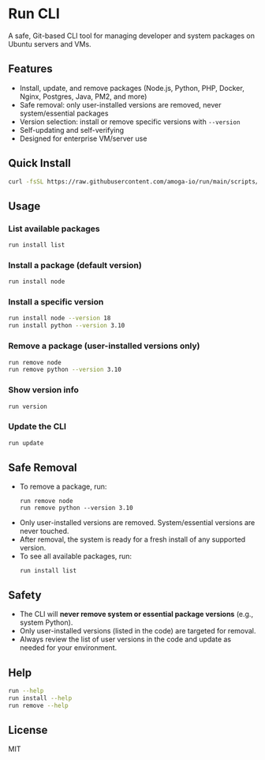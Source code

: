 # Run CLI

A safe, Git-based CLI tool for managing developer and system packages on Ubuntu servers and VMs.

## Features

- Install, update, and remove packages (Node.js, Python, PHP, Docker, Nginx, Postgres, Java, PM2, and more)
- Safe removal: only user-installed versions are removed, never system/essential packages
- Version selection: install or remove specific versions with `--version`
- Self-updating and self-verifying
- Designed for enterprise VM/server use

## Quick Install

```bash
curl -fsSL https://raw.githubusercontent.com/amoga-io/run/main/scripts/install.sh | bash
```

## Usage

### List available packages

```bash
run install list
```

### Install a package (default version)

```bash
run install node
```

### Install a specific version

```bash
run install node --version 18
run install python --version 3.10
```

### Remove a package (user-installed versions only)

```bash
run remove node
run remove python --version 3.10
```

### Show version info

```bash
run version
```

### Update the CLI

```bash
run update
```

## Safe Removal

- To remove a package, run:
  ```
  run remove node
  run remove python --version 3.10
  ```
- Only user-installed versions are removed. System/essential versions are never touched.
- After removal, the system is ready for a fresh install of any supported version.
- To see all available packages, run:
  ```
  run install list
  ```

## Safety

- The CLI will **never remove system or essential package versions** (e.g., system Python).
- Only user-installed versions (listed in the code) are targeted for removal.
- Always review the list of user versions in the code and update as needed for your environment.

## Help

```bash
run --help
run install --help
run remove --help
```

## License

MIT
